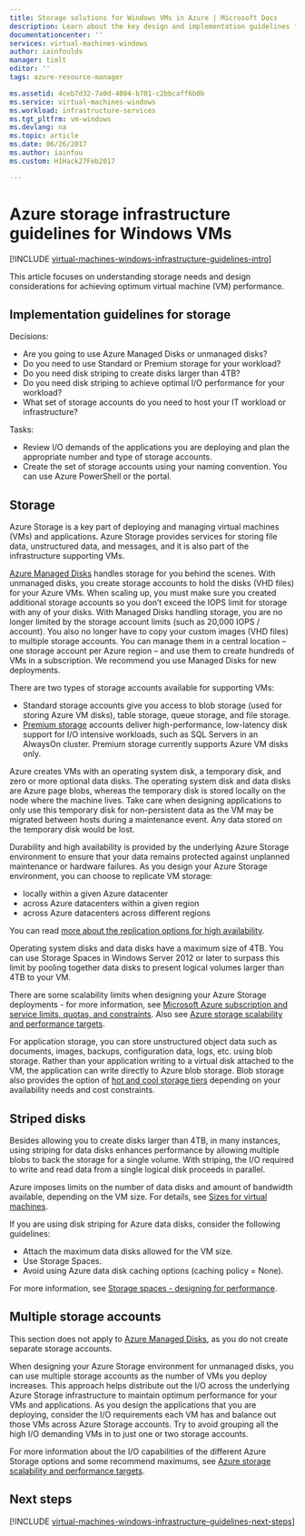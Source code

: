 ```yaml
---
title: Storage solutions for Windows VMs in Azure | Microsoft Docs
description: Learn about the key design and implementation guidelines for deploying storage solutions in Azure infrastructure services.
documentationcenter: ''
services: virtual-machines-windows
author: iainfoulds
manager: timlt
editor: ''
tags: azure-resource-manager

ms.assetid: 4ceb7d32-7a0d-4004-b701-c2bbcaff6b0b
ms.service: virtual-machines-windows
ms.workload: infrastructure-services
ms.tgt_pltfrm: vm-windows
ms.devlang: na
ms.topic: article
ms.date: 06/26/2017
ms.author: iainfou
ms.custom: H1Hack27Feb2017

---
```

# Azure storage infrastructure guidelines for Windows VMs

[!INCLUDE [virtual-machines-windows-infrastructure-guidelines-intro](../../../includes/virtual-machines-windows-infrastructure-guidelines-intro.md)]

This article focuses on understanding storage needs and design considerations for achieving optimum virtual machine (VM) performance.

## Implementation guidelines for storage
Decisions:

* Are you going to use Azure Managed Disks or unmanaged disks?
* Do you need to use Standard or Premium storage for your workload?
* Do you need disk striping to create disks larger than 4TB?
* Do you need disk striping to achieve optimal I/O performance for your workload?
* What set of storage accounts do you need to host your IT workload or infrastructure?

Tasks:

* Review I/O demands of the applications you are deploying and plan the appropriate number and type of storage accounts.
* Create the set of storage accounts using your naming convention. You can use Azure PowerShell or the portal.

## Storage
Azure Storage is a key part of deploying and managing virtual machines (VMs) and applications. Azure Storage provides services for storing file data, unstructured data, and messages, and it is also part of the infrastructure supporting VMs.

[Azure Managed Disks](managed-disks-overview.md) handles storage for you behind the scenes. With unmanaged disks, you create storage accounts to hold the disks (VHD files) for your Azure VMs. When scaling up, you must make sure you created additional storage accounts so you don’t exceed the IOPS limit for storage with any of your disks. With Managed Disks handling storage, you are no longer limited by the storage account limits (such as 20,000 IOPS / account). You also no longer have to copy your custom images (VHD files) to multiple storage accounts. You can manage them in a central location – one storage account per Azure region – and use them to create hundreds of VMs in a subscription. We recommend you use Managed Disks for new deployments.

There are two types of storage accounts available for supporting VMs:

* Standard storage accounts give you access to blob storage (used for storing Azure VM disks), table storage, queue storage, and file storage.
* [Premium storage](../../storage/storage-premium-storage.md) accounts deliver high-performance, low-latency disk support for I/O intensive workloads, such as SQL Servers in an AlwaysOn cluster. Premium storage currently supports Azure VM disks only.

Azure creates VMs with an operating system disk, a temporary disk, and zero or more optional data disks. The operating system disk and data disks are Azure page blobs, whereas the temporary disk is stored locally on the node where the machine lives. Take care when designing applications to only use this temporary disk for non-persistent data as the VM may be migrated between hosts during a maintenance event. Any data stored on the temporary disk would be lost.

Durability and high availability is provided by the underlying Azure Storage environment to ensure that your data remains protected against unplanned maintenance or hardware failures. As you design your Azure Storage environment, you can choose to replicate VM storage:

* locally within a given Azure datacenter
* across Azure datacenters within a given region
* across Azure datacenters across different regions

You can read [more about the replication options for high availability](../../storage/storage-introduction.md#replication-for-durability-and-high-availability).

Operating system disks and data disks have a maximum size of 4TB. You can use Storage Spaces in Windows Server 2012 or later to surpass this limit by pooling together data disks to present logical volumes larger than 4TB to your VM.

There are some scalability limits when designing your Azure Storage deployments - for more information, see [Microsoft Azure subscription and service limits, quotas, and constraints](../../azure-subscription-service-limits.md#storage-limits). Also see [Azure storage scalability and performance targets](../../storage/storage-scalability-targets.md).

For application storage, you can store unstructured object data such as documents, images, backups, configuration data, logs, etc. using blob storage. Rather than your application writing to a virtual disk attached to the VM, the application can write directly to Azure blob storage. Blob storage also provides the option of [hot and cool storage tiers](../../storage/storage-blob-storage-tiers.md) depending on your availability needs and cost constraints.

## Striped disks
Besides allowing you to create disks larger than 4TB, in many instances, using striping for data disks enhances performance by allowing multiple blobs to back the storage for a single volume. With striping, the I/O required to write and read data from a single logical disk proceeds in parallel.

Azure imposes limits on the number of data disks and amount of bandwidth available, depending on the VM size. For details, see [Sizes for virtual machines](sizes.md).

If you are using disk striping for Azure data disks, consider the following guidelines:

* Attach the maximum data disks allowed for the VM size.
* Use Storage Spaces.
* Avoid using Azure data disk caching options (caching policy = None).

For more information, see [Storage spaces - designing for performance](http://social.technet.microsoft.com/wiki/contents/articles/15200.storage-spaces-designing-for-performance.aspx).

## Multiple storage accounts
This section does not apply to [Azure Managed Disks](managed-disks-overview.md?toc=%2fazure%2fvirtual-machines%2flinux%2ftoc.json), as you do not create separate storage accounts. 

When designing your Azure Storage environment for unmanaged disks, you can use multiple storage accounts as the number of VMs you deploy increases. This approach helps distribute out the I/O across the underlying Azure Storage infrastructure to maintain optimum performance for your VMs and applications. As you design the applications that you are deploying, consider the I/O requirements each VM has and balance out those VMs across Azure Storage accounts. Try to avoid grouping all the high I/O demanding VMs in to just one or two storage accounts.

For more information about the I/O capabilities of the different Azure Storage options and some recommend maximums, see [Azure storage scalability and performance targets](../../storage/storage-scalability-targets.md).

## Next steps
[!INCLUDE [virtual-machines-windows-infrastructure-guidelines-next-steps](../../../includes/virtual-machines-windows-infrastructure-guidelines-next-steps.md)]

